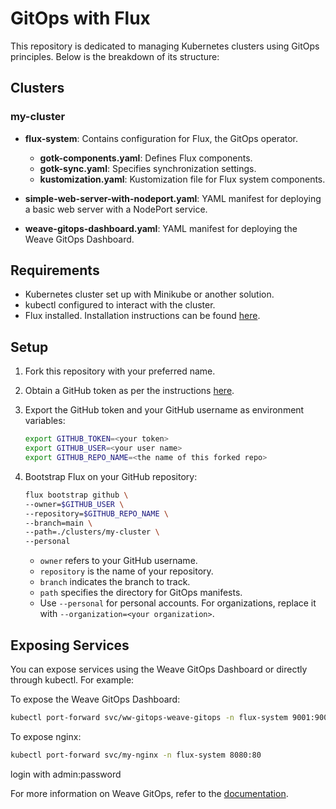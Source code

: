 # GitOps with Flux

This repository is dedicated to managing Kubernetes clusters using GitOps principles. Below is the breakdown of its structure:

## Clusters

### my-cluster

- **flux-system**: Contains configuration for Flux, the GitOps operator.
  - **gotk-components.yaml**: Defines Flux components.
  - **gotk-sync.yaml**: Specifies synchronization settings.
  - **kustomization.yaml**: Kustomization file for Flux system components.
- **simple-web-server-with-nodeport.yaml**: YAML manifest for deploying a basic web server with a NodePort service.

- **weave-gitops-dashboard.yaml**: YAML manifest for deploying the Weave GitOps Dashboard.

## Requirements

- Kubernetes cluster set up with Minikube or another solution.
- kubectl configured to interact with the cluster.
- Flux installed. Installation instructions can be found [here](https://fluxcd.io/flux/installation/).

## Setup

1. Fork this repository with your preferred name.
2. Obtain a GitHub token as per the instructions [here](https://docs.github.com/en/authentication/keeping-your-account-and-data-secure/managing-your-personal-access-tokens).
3. Export the GitHub token and your GitHub username as environment variables:

   ```bash
   export GITHUB_TOKEN=<your token>
   export GITHUB_USER=<your user name>
   export GITHUB_REPO_NAME=<the name of this forked repo>
   ```

4. Bootstrap Flux on your GitHub repository:

   ```bash
   flux bootstrap github \
   --owner=$GITHUB_USER \
   --repository=$GITHUB_REPO_NAME \
   --branch=main \
   --path=./clusters/my-cluster \
   --personal
   ```

   - `owner` refers to your GitHub username.
   - `repository` is the name of your repository.
   - `branch` indicates the branch to track.
   - `path` specifies the directory for GitOps manifests.
   - Use `--personal` for personal accounts. For organizations, replace it with `--organization=<your organization>`.

## Exposing Services

You can expose services using the Weave GitOps Dashboard or directly through kubectl. For example:

To expose the Weave GitOps Dashboard:

```bash
kubectl port-forward svc/ww-gitops-weave-gitops -n flux-system 9001:9001
```

To expose nginx:

```bash
kubectl port-forward svc/my-nginx -n flux-system 8080:80
```

login with admin:password

For more information on Weave GitOps, refer to the [documentation](https://docs.gitops.weave.works/docs/intro-weave-gitops/).
